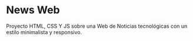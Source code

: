# News Web

Proyecto HTML, CSS Y JS sobre una Web de Noticias tecnológicas con un estilo minimalista y responsivo.